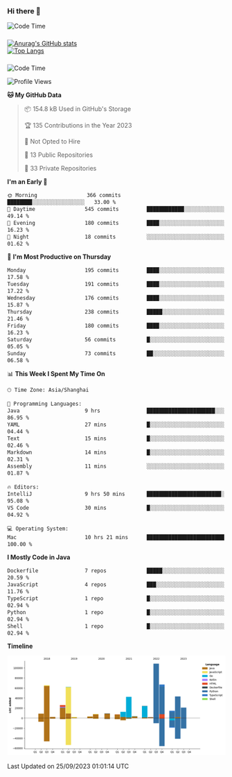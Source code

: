 ### Hi there 👋 

![Code Time](https://img.shields.io/endpoint?style=flat&url=https://codetime-api.datreks.com/badge/1061?logoColor=white%26project=%26recentMS=0%26showProject=false)

<!--
**Muyiafan/Muyiafan** is a ✨ _special_ ✨ repository because its `README.md` (this file) appears on your GitHub profile.

Here are some ideas to get you started:

- 🔭 I’m currently working on ...
- 🌱 I’m currently learning ...
- 👯 I’m looking to collaborate on ...
- 🤔 I’m looking for help with ...
- 💬 Ask me about ...
- 📫 How to reach me: ...
- 😄 Pronouns: ...
- ⚡ Fun fact: ...
-->

### 

[![Anurag's GitHub stats](https://github-readme-stats.vercel.app/api?username=Muyiafan)](https://github.com/anuraghazra/github-readme-stats)
<br>
[![Top Langs](https://github-readme-stats.vercel.app/api/top-langs/?username=Muyiafan)](https://github.com/anuraghazra/github-readme-stats)

### 

<!--START_SECTION:waka-->
![Code Time](http://img.shields.io/badge/Code%20Time-5%2C951%20hrs%2053%20mins-blue)

![Profile Views](http://img.shields.io/badge/Profile%20Views-0-blue)

**🐱 My GitHub Data** 

> 📦 154.8 kB Used in GitHub's Storage 
 > 
> 🏆 135 Contributions in the Year 2023
 > 
> 🚫 Not Opted to Hire
 > 
> 📜 13 Public Repositories 
 > 
> 🔑 33 Private Repositories 
 > 
**I'm an Early 🐤** 

```text
🌞 Morning                366 commits         ████████░░░░░░░░░░░░░░░░░   33.00 % 
🌆 Daytime                545 commits         ████████████░░░░░░░░░░░░░   49.14 % 
🌃 Evening                180 commits         ████░░░░░░░░░░░░░░░░░░░░░   16.23 % 
🌙 Night                  18 commits          ░░░░░░░░░░░░░░░░░░░░░░░░░   01.62 % 
```
📅 **I'm Most Productive on Thursday** 

```text
Monday                   195 commits         ████░░░░░░░░░░░░░░░░░░░░░   17.58 % 
Tuesday                  191 commits         ████░░░░░░░░░░░░░░░░░░░░░   17.22 % 
Wednesday                176 commits         ████░░░░░░░░░░░░░░░░░░░░░   15.87 % 
Thursday                 238 commits         █████░░░░░░░░░░░░░░░░░░░░   21.46 % 
Friday                   180 commits         ████░░░░░░░░░░░░░░░░░░░░░   16.23 % 
Saturday                 56 commits          █░░░░░░░░░░░░░░░░░░░░░░░░   05.05 % 
Sunday                   73 commits          ██░░░░░░░░░░░░░░░░░░░░░░░   06.58 % 
```


📊 **This Week I Spent My Time On** 

```text
🕑︎ Time Zone: Asia/Shanghai

💬 Programming Languages: 
Java                     9 hrs               ██████████████████████░░░   86.95 % 
YAML                     27 mins             █░░░░░░░░░░░░░░░░░░░░░░░░   04.44 % 
Text                     15 mins             █░░░░░░░░░░░░░░░░░░░░░░░░   02.46 % 
Markdown                 14 mins             █░░░░░░░░░░░░░░░░░░░░░░░░   02.31 % 
Assembly                 11 mins             ░░░░░░░░░░░░░░░░░░░░░░░░░   01.87 % 

🔥 Editors: 
IntelliJ                 9 hrs 50 mins       ████████████████████████░   95.08 % 
VS Code                  30 mins             █░░░░░░░░░░░░░░░░░░░░░░░░   04.92 % 

💻 Operating System: 
Mac                      10 hrs 21 mins      █████████████████████████   100.00 % 
```

**I Mostly Code in Java** 

```text
Dockerfile               7 repos             █████░░░░░░░░░░░░░░░░░░░░   20.59 % 
JavaScript               4 repos             ███░░░░░░░░░░░░░░░░░░░░░░   11.76 % 
TypeScript               1 repo              █░░░░░░░░░░░░░░░░░░░░░░░░   02.94 % 
Python                   1 repo              █░░░░░░░░░░░░░░░░░░░░░░░░   02.94 % 
Shell                    1 repo              █░░░░░░░░░░░░░░░░░░░░░░░░   02.94 % 
```



**Timeline**

![Lines of Code chart](https://raw.githubusercontent.com/Muyiafan/Muyiafan/main/assets/bar_graph.png)


 Last Updated on 25/09/2023 01:01:14 UTC
<!--END_SECTION:waka-->
